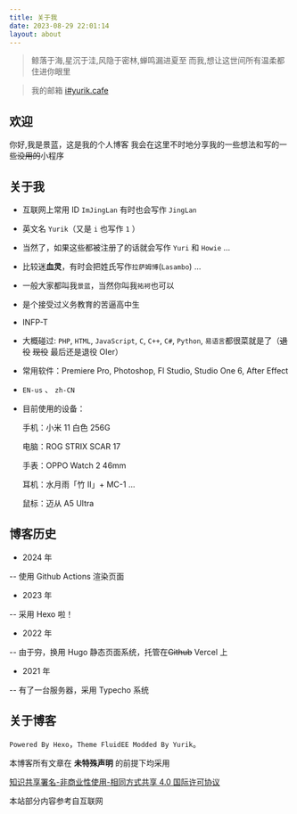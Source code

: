 ```yaml
---
title: 关于我
date: 2023-08-29 22:01:14
layout: about
---
```


> 鲸落于海,星沉于洼,风隐于密林,蝉鸣漏进夏至
> 而我,想让这世间所有温柔都住进你眼里

> 我的邮箱 [i#yurik.cafe](mailto:i@yurik.cafe)

## 欢迎

你好,我是景蓝，这是我的个人博客
我会在这里不时地分享我的一些想法和写的一些~~没用的~~小程序

## 关于我

- 互联网上常用 ID `ImJingLan` 有时也会写作 `JingLan`

- 英文名 `Yurik`（又是 `i` 也写作 `1` ）

- 当然了，如果这些都被注册了的话就会写作 `Yuri` 和 `Howie` ...

- 比较迷**血灵**，有时会把姓氏写作`拉萨姆博`(`Lasambo`) ...

- 一般大家都叫我`景蓝`，当然你叫我`祐袔`也可以

- 是个接受过义务教育的苦逼高中生

- INFP-T

- 大概碰过: `PHP`, `HTML`, `JavaScript`, `C`, `C++`, `C#`, `Python`, `易语言`都很菜就是了（~~退役~~ ~~现役~~ 最后还是退役 OIer）

- 常用软件：Premiere Pro, Photoshop, Fl Studio, Studio One 6, After Effect

- `EN-us` 、 `zh-CN`

- 目前使用的设备：

  手机：小米 11 白色 256G

  电脑：ROG STRIX SCAR 17

  手表：OPPO Watch 2 46mm

  耳机：水月雨「竹 II」+ MC-1 ...

  鼠标：迈从 A5 Ultra

## 博客历史

- 2024 年

-- 使用 Github Actions 渲染页面

- 2023 年

-- 采用 Hexo 啦！

- 2022 年

-- 由于~~穷~~，换用 Hugo 静态页面系统，托管在~~Github~~ Vercel 上

- 2021 年

-- 有了一台服务器，采用 Typecho 系统

## 关于博客

`Powered By Hexo`，`Theme FluidEE Modded By Yurik`。

本博客所有文章在 **未特殊声明** 的前提下均采用

[知识共享署名-非商业性使用-相同方式共享 4.0 国际许可协议](http://creativecommons.org/licenses/by-nc-sa/4.0/)

本站部分内容参考自互联网
